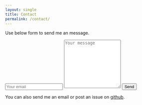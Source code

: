 ```yaml
---
layout: single 
title: Contact 
permalink: /contact/
---
```


Use below form to send me an message. 
<form method="POST" action="https://www.formingo.co/submit/kokosing@prestodb.rocks">
  <input type="email" name="email" placeholder="Your email"/>
  <textarea rows="10" name="message" placeholder="Your message"></textarea>
  <button type="submit">Send</button>
</form>

You can also send me an email or post an issue on [github](https://github.com/prestodb-rocks/site).
